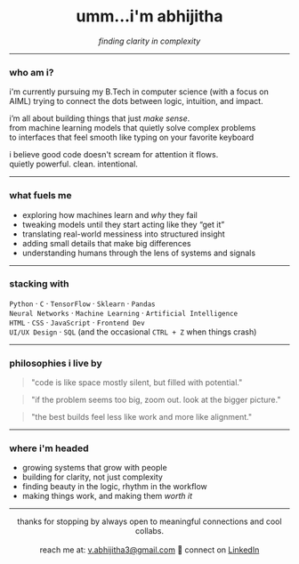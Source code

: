 <h1 align="center">umm...i'm abhijitha</h1>
<p align="center"><i>finding clarity in complexity</i></p>

---

###  who am i?

i'm currently pursuing my B.Tech in computer science (with a focus on AIML) 
trying to connect the dots between logic, intuition, and impact.  

i’m all about building things that just *make sense*.  
from machine learning models that quietly solve complex problems  
to interfaces that feel smooth like typing on your favorite keyboard

i believe good code doesn't scream for attention  it flows.  
quietly powerful. clean. intentional.

---

### what fuels me

- exploring how machines learn and *why* they fail  
- tweaking models until they start acting like they “get it”  
- translating real-world messiness into structured insight  
- adding small details that make big differences  
- understanding humans through the lens of systems and signals  

---

### stacking with

`Python` · `C` · `TensorFlow` · `Sklearn` · `Pandas`  
`Neural Networks` · `Machine Learning` · `Artificial Intelligence`  
`HTML` · `CSS` · `JavaScript` · `Frontend Dev`  
`UI/UX Design` · `SQL`
(and the occasional `CTRL + Z` when things crash)

---

### philosophies i live by

> "code is like space  mostly silent, but filled with potential."  

> "if the problem seems too big, zoom out. look at the bigger picture."

> "the best builds feel less like work and more like alignment."

---

###  where i'm headed

- growing systems that grow with people  
- building for clarity, not just complexity  
- finding beauty in the logic, rhythm in the workflow  
- making things work, and making them *worth it*

---


<p align="center">
  thanks for stopping by  always open to meaningful connections and cool collabs.
  <br><br>
  reach me at: <a href="mailto:v.abhijitha3@gmail.com">v.abhijitha3@gmail.com</a>  
  🔗 connect on <a href="https://www.linkedin.com/in/venkata-abhijitha/">LinkedIn</a>
</p>
